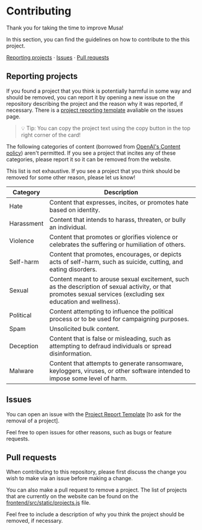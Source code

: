 # Contributing

Thank you for taking the time to improve Musa!

In this section, you can find the guidelines on how to contribute to the this project.

[Reporting projects](#reporting-projects) · [Issues](#issues) · [Pull requests](#pull-requests)

## Reporting projects

If you found a project that you think is potentially harmful in some way and should be removed, you can report it by opening a new issue on the repository describing the project and the reason why it was reported, if necessary. There is a [project reporting template]() avaliable on the issues page.

> 💡 Tip: You can copy the project text using the copy button in the top right corner of the card!

The following categories of content (borrowed from [OpenAI's Content policy](https://beta.openai.com/docs/usage-guidelines/content-policy)) aren't permitted. If you see a project that incites any of these categories, please report it so it can be removed from the website.

This list is not exhaustive. If you see a project that you think should be removed for some other reason, please let us know!

| Category   | Description                                                                                                                                                     |
| ---------- | --------------------------------------------------------------------------------------------------------------------------------------------------------------- |
| Hate       | Content that expresses, incites, or promotes hate based on identity.                                                                                            |
| Harassment | Content that intends to harass, threaten, or bully an individual.                                                                                               |
| Violence   | Content that promotes or glorifies violence or celebrates the suffering or humiliation of others.                                                               |
| Self-harm  | Content that promotes, encourages, or depicts acts of self-harm, such as suicide, cutting, and eating disorders.                                                |
| Sexual     | Content meant to arouse sexual excitement, such as the description of sexual activity, or that promotes sexual services (excluding sex education and wellness). |
| Political  | Content attempting to influence the political process or to be used for campaigning purposes.                                                                   |
| Spam       | Unsolicited bulk content.                                                                                                                                       |
| Deception  | Content that is false or misleading, such as attempting to defraud individuals or spread disinformation.                                                        |
| Malware    | Content that attempts to generate ransomware, keyloggers, viruses, or other software intended to impose some level of harm.                                     |

## Issues

You can open an issue with the [Project Report Template](https://github.com/diksown/musa/issues/new?template=project-report-template.md) [to ask for the removal of a project].

Feel free to open issues for other reasons, such as bugs or feature requests.

## Pull requests

When contributing to this repository, please first discuss the change you wish to make via an issue before making a change.

You can also make a pull request to remove a project. The list of projects that are currently on the website can be found on the [frontend/src/static/projects.js](https://github.com/diksown/musa/blob/main/frontend/src/static/projects.js) file.

Feel free to include a description of why you think the project should be removed, if necessary.
